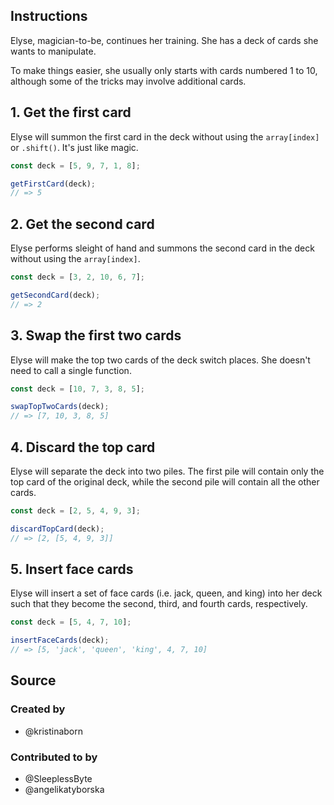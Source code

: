 ## Instructions

Elyse, magician-to-be, continues her training. She has a deck of cards she wants to manipulate.

To make things easier, she usually only starts with cards numbered 1 to 10, although some of the tricks may involve additional cards.

## 1. Get the first card

Elyse will summon the first card in the deck without using the `array[index]` or `.shift()`. It's just like magic.

```javascript
const deck = [5, 9, 7, 1, 8];

getFirstCard(deck);
// => 5
```

## 2. Get the second card

Elyse performs sleight of hand and summons the second card in the deck without using the `array[index]`.

```javascript
const deck = [3, 2, 10, 6, 7];

getSecondCard(deck);
// => 2
```

## 3. Swap the first two cards

Elyse will make the top two cards of the deck switch places. She doesn't need to call a single function.

```javascript
const deck = [10, 7, 3, 8, 5];

swapTopTwoCards(deck);
// => [7, 10, 3, 8, 5]
```

## 4. Discard the top card

Elyse will separate the deck into two piles. The first pile will contain only the top card of the original deck, while the second pile will contain all the other cards.

```javascript
const deck = [2, 5, 4, 9, 3];

discardTopCard(deck);
// => [2, [5, 4, 9, 3]]
```

## 5. Insert face cards

Elyse will insert a set of face cards (i.e. jack, queen, and king) into her deck such that they become the second, third, and fourth cards, respectively.

```javascript
const deck = [5, 4, 7, 10];

insertFaceCards(deck);
// => [5, 'jack', 'queen', 'king', 4, 7, 10]
```

## Source

### Created by

- @kristinaborn

### Contributed to by

- @SleeplessByte
- @angelikatyborska